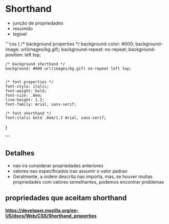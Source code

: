# Shorthand

* junção de propriedades
* resumido
* legivel

'''css
{
    /* background properties */
    background-color: #000;
    background-image: url(images/bg.gif);
    background-repeat: no-repeat;
    background-position: left top;

        
    /* background shorthand */
    background: #000 url(images/bg.gif) no-repeat left top; 


    /* font properties */
    font-style: italic;
    font-weight: bold;
    font-size: .8em;
    line-height: 1.2;
    font-family: Arial, sans-serif;

    /* font shorthand */
    font:italic bold .8em/1.2 Arial, sans-serif;

}

'''

## Detalhes

* nao ira considerar propriedades anteriores
* valores nao especificados irao assumir o valor padrao
* Geralmente, a ordem descrita nao importa, mas, se houver muitas propriedades
com valores semelhantes, podemos encontrar problemas

## propriedades que aceitam shorthand

**https://developer.mozilla.org/en-US/docs/Web/CSS/Shorthand_properties**
